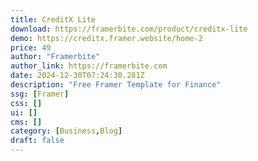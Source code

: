 ```yaml
---
title: CreditX Lite
download: https://framerbite.com/product/creditx-lite
demo: https://creditx.framer.website/home-2
price: 49
author: "Framerbite"
author_link: https://framerbite.com
date: 2024-12-30T07:24:30.281Z
description: "Free Framer Template for Finance"
ssg: [Framer]
css: []
ui: []
cms: []
category: [Business,Blog]
draft: false
---
```

